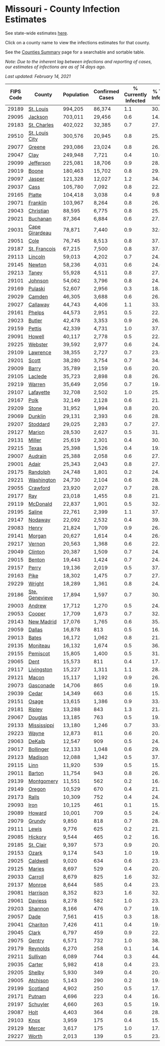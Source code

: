 # Missouri - County Infection Estimates

See state-wide estimates [here](/infections/us-mo).

Click on a county name to view the infections estimates for that county.

See the [Counties Summary](/infections/summary-counties) page for a searchable and sortable table.

*Note: Due to the inherent lag between infections and reporting of cases, our estimates of infections are as of 14 days ago.*

*Last updated: February 14, 2021*

|   FIPS Code |                           County |   Population |   Confirmed Cases |   % Currently Infected |   % Total Infected |
|-------------|----------------------------------|--------------|-------------------|------------------------|--------------------|
|       29189 |           [St. Louis](st.-louis) |      994,205 |            86,374 |                    1.1 |               30.3 |
|       29095 |               [Jackson](jackson) |      703,011 |            29,456 |                    0.6 |               14.3 |
|       29183 |       [St. Charles](st.-charles) |      402,022 |            32,385 |                    0.7 |               27.5 |
|       29510 | [St. Louis City](st.-louis-city) |      300,576 |            20,945 |                    0.8 |               25.5 |
|       29077 |                 [Greene](greene) |      293,086 |            23,024 |                    0.8 |               26.1 |
|       29047 |                     [Clay](clay) |      249,948 |             7,721 |                    0.4 |               10.6 |
|       29099 |           [Jefferson](jefferson) |      225,081 |            18,706 |                    0.9 |               28.2 |
|       29019 |                   [Boone](boone) |      180,463 |            15,702 |                    0.8 |               29.7 |
|       29097 |                 [Jasper](jasper) |      121,328 |            12,027 |                    1.2 |               34.0 |
|       29037 |                     [Cass](cass) |      105,780 |             7,092 |                    0.8 |               22.5 |
|       29165 |                 [Platte](platte) |      104,418 |             3,038 |                    0.4 |                9.8 |
|       29071 |             [Franklin](franklin) |      103,967 |             8,264 |                    0.8 |               26.7 |
|       29043 |           [Christian](christian) |       88,595 |             6,775 |                    0.8 |               25.3 |
|       29021 |             [Buchanan](buchanan) |       87,364 |             6,884 |                    0.6 |               27.7 |
|       29031 | [Cape Girardeau](cape-girardeau) |       78,871 |             7,440 |                    0.9 |               32.0 |
|       29051 |                     [Cole](cole) |       76,745 |             8,513 |                    0.8 |               37.5 |
|       29187 |     [St. Francois](st.-francois) |       67,215 |             7,500 |                    0.8 |               37.6 |
|       29113 |               [Lincoln](lincoln) |       59,013 |             4,202 |                    0.7 |               24.3 |
|       29145 |                 [Newton](newton) |       58,236 |             4,031 |                    0.6 |               24.6 |
|       29213 |                   [Taney](taney) |       55,928 |             4,511 |                    0.8 |               27.2 |
|       29101 |               [Johnson](johnson) |       54,062 |             3,796 |                    0.8 |               24.2 |
|       29169 |               [Pulaski](pulaski) |       52,607 |             2,956 |                    0.3 |               18.8 |
|       29029 |                 [Camden](camden) |       46,305 |             3,688 |                    0.6 |               26.8 |
|       29027 |             [Callaway](callaway) |       44,743 |             4,406 |                    1.1 |               33.2 |
|       29161 |                 [Phelps](phelps) |       44,573 |             2,951 |                    0.5 |               22.1 |
|       29023 |                 [Butler](butler) |       42,478 |             3,353 |                    0.9 |               26.5 |
|       29159 |                 [Pettis](pettis) |       42,339 |             4,731 |                    1.0 |               37.7 |
|       29091 |                 [Howell](howell) |       40,117 |             2,778 |                    0.5 |               22.8 |
|       29225 |               [Webster](webster) |       39,592 |             2,977 |                    0.6 |               24.8 |
|       29109 |             [Lawrence](lawrence) |       38,355 |             2,727 |                    0.7 |               23.6 |
|       29201 |                   [Scott](scott) |       38,280 |             3,754 |                    0.7 |               34.0 |
|       29009 |                   [Barry](barry) |       35,789 |             2,159 |                    0.6 |               20.5 |
|       29105 |               [Laclede](laclede) |       35,723 |             2,898 |                    0.8 |               26.8 |
|       29219 |                 [Warren](warren) |       35,649 |             2,056 |                    0.7 |               19.4 |
|       29107 |           [Lafayette](lafayette) |       32,708 |             2,502 |                    1.0 |               25.7 |
|       29167 |                     [Polk](polk) |       32,149 |             2,128 |                    0.6 |               21.7 |
|       29209 |                   [Stone](stone) |       31,952 |             1,994 |                    0.8 |               20.7 |
|       29069 |               [Dunklin](dunklin) |       29,131 |             2,393 |                    0.6 |               28.3 |
|       29207 |             [Stoddard](stoddard) |       29,025 |             2,283 |                    0.7 |               27.1 |
|       29127 |                 [Marion](marion) |       28,530 |             2,627 |                    0.5 |               31.3 |
|       29131 |                 [Miller](miller) |       25,619 |             2,301 |                    0.4 |               30.1 |
|       29215 |                   [Texas](texas) |       25,398 |             1,526 |                    0.4 |               19.9 |
|       29007 |               [Audrain](audrain) |       25,388 |             2,058 |                    0.6 |               27.7 |
|       29001 |                   [Adair](adair) |       25,343 |             2,043 |                    0.8 |               27.3 |
|       29175 |             [Randolph](randolph) |       24,748 |             1,801 |                    0.2 |               24.5 |
|       29221 |         [Washington](washington) |       24,730 |             2,104 |                    0.6 |               28.7 |
|       29055 |             [Crawford](crawford) |       23,920 |             2,027 |                    0.7 |               28.2 |
|       29177 |                       [Ray](ray) |       23,018 |             1,455 |                    0.8 |               21.1 |
|       29119 |             [McDonald](mcdonald) |       22,837 |             1,901 |                    0.5 |               32.4 |
|       29195 |                 [Saline](saline) |       22,761 |             2,399 |                    1.1 |               37.5 |
|       29147 |               [Nodaway](nodaway) |       22,092 |             2,532 |                    0.4 |               39.2 |
|       29083 |                   [Henry](henry) |       21,824 |             1,709 |                    0.9 |               26.4 |
|       29141 |                 [Morgan](morgan) |       20,627 |             1,614 |                    0.4 |               26.0 |
|       29217 |                 [Vernon](vernon) |       20,563 |             1,368 |                    0.6 |               22.1 |
|       29049 |               [Clinton](clinton) |       20,387 |             1,509 |                    0.7 |               24.7 |
|       29015 |                 [Benton](benton) |       19,443 |             1,424 |                    0.7 |               24.4 |
|       29157 |                   [Perry](perry) |       19,136 |             2,019 |                    0.5 |               37.8 |
|       29163 |                     [Pike](pike) |       18,302 |             1,475 |                    0.7 |               27.8 |
|       29229 |                 [Wright](wright) |       18,289 |             1,361 |                    0.8 |               24.2 |
|       29186 | [Ste. Genevieve](ste.-genevieve) |       17,894 |             1,597 |                    0.7 |               30.5 |
|       29003 |                 [Andrew](andrew) |       17,712 |             1,270 |                    0.5 |               24.3 |
|       29053 |                 [Cooper](cooper) |       17,709 |             1,673 |                    0.7 |               32.1 |
|       29143 |         [New Madrid](new-madrid) |       17,076 |             1,765 |                    0.6 |               35.8 |
|       29059 |                 [Dallas](dallas) |       16,878 |               813 |                    0.5 |               16.1 |
|       29013 |                   [Bates](bates) |       16,172 |             1,062 |                    0.8 |               21.8 |
|       29135 |             [Moniteau](moniteau) |       16,132 |             1,674 |                    0.5 |               36.2 |
|       29155 |             [Pemiscot](pemiscot) |       15,805 |             1,400 |                    0.5 |               31.1 |
|       29065 |                     [Dent](dent) |       15,573 |               811 |                    0.4 |               17.4 |
|       29117 |         [Livingston](livingston) |       15,227 |             1,311 |                    1.1 |               28.4 |
|       29121 |                   [Macon](macon) |       15,117 |             1,192 |                    0.9 |               26.5 |
|       29073 |           [Gasconade](gasconade) |       14,706 |               865 |                    0.6 |               19.5 |
|       29039 |                   [Cedar](cedar) |       14,349 |               663 |                    0.6 |               15.5 |
|       29151 |                   [Osage](osage) |       13,615 |             1,386 |                    0.9 |               33.6 |
|       29181 |                 [Ripley](ripley) |       13,288 |               843 |                    1.3 |               21.4 |
|       29067 |               [Douglas](douglas) |       13,185 |               763 |                    0.5 |               19.1 |
|       29133 |       [Mississippi](mississippi) |       13,180 |             1,246 |                    0.7 |               33.0 |
|       29223 |                   [Wayne](wayne) |       12,873 |               811 |                    0.6 |               20.8 |
|       29063 |                 [DeKalb](dekalb) |       12,547 |               909 |                    0.5 |               24.3 |
|       29017 |           [Bollinger](bollinger) |       12,133 |             1,048 |                    0.6 |               29.3 |
|       29123 |               [Madison](madison) |       12,088 |             1,342 |                    0.5 |               37.3 |
|       29115 |                     [Linn](linn) |       11,920 |               539 |                    0.5 |               15.3 |
|       29011 |                 [Barton](barton) |       11,754 |               943 |                    0.8 |               26.8 |
|       29139 |         [Montgomery](montgomery) |       11,551 |               562 |                    0.2 |               16.6 |
|       29149 |                 [Oregon](oregon) |       10,529 |               670 |                    0.4 |               21.1 |
|       29173 |                   [Ralls](ralls) |       10,309 |               752 |                    0.4 |               24.8 |
|       29093 |                     [Iron](iron) |       10,125 |               461 |                    0.1 |               15.5 |
|       29089 |                 [Howard](howard) |       10,001 |               709 |                    0.5 |               24.0 |
|       29079 |                 [Grundy](grundy) |        9,850 |               818 |                    0.7 |               28.8 |
|       29111 |                   [Lewis](lewis) |        9,776 |               625 |                    0.2 |               21.7 |
|       29085 |               [Hickory](hickory) |        9,544 |               465 |                    0.2 |               16.2 |
|       29185 |           [St. Clair](st.-clair) |        9,397 |               573 |                    0.9 |               20.5 |
|       29153 |                   [Ozark](ozark) |        9,174 |               543 |                    1.0 |               19.2 |
|       29025 |             [Caldwell](caldwell) |        9,020 |               634 |                    0.6 |               23.6 |
|       29125 |                 [Maries](maries) |        8,697 |               529 |                    0.4 |               20.4 |
|       29033 |               [Carroll](carroll) |        8,679 |               825 |                    1.6 |               32.0 |
|       29137 |                 [Monroe](monroe) |        8,644 |               585 |                    0.4 |               23.2 |
|       29081 |             [Harrison](harrison) |        8,352 |               823 |                    1.6 |               32.7 |
|       29061 |               [Daviess](daviess) |        8,278 |               582 |                    1.0 |               23.1 |
|       29203 |               [Shannon](shannon) |        8,166 |               476 |                    0.7 |               19.7 |
|       29057 |                     [Dade](dade) |        7,561 |               415 |                    0.3 |               18.6 |
|       29041 |             [Chariton](chariton) |        7,426 |               411 |                    0.4 |               19.0 |
|       29045 |                   [Clark](clark) |        6,797 |               459 |                    0.9 |               22.7 |
|       29075 |                 [Gentry](gentry) |        6,571 |               732 |                    1.0 |               38.5 |
|       29179 |             [Reynolds](reynolds) |        6,270 |               258 |                    0.1 |               14.1 |
|       29211 |             [Sullivan](sullivan) |        6,089 |               744 |                    0.3 |               44.2 |
|       29035 |                 [Carter](carter) |        5,982 |               418 |                    0.4 |               23.5 |
|       29205 |                 [Shelby](shelby) |        5,930 |               349 |                    0.4 |               20.0 |
|       29005 |             [Atchison](atchison) |        5,143 |               290 |                    0.2 |               19.6 |
|       29199 |             [Scotland](scotland) |        4,902 |               250 |                    0.5 |               17.7 |
|       29171 |                 [Putnam](putnam) |        4,696 |               223 |                    0.4 |               16.4 |
|       29197 |             [Schuyler](schuyler) |        4,660 |               263 |                    0.5 |               19.2 |
|       29087 |                     [Holt](holt) |        4,403 |               364 |                    0.6 |               28.5 |
|       29103 |                     [Knox](knox) |        3,959 |               175 |                    0.4 |               15.5 |
|       29129 |                 [Mercer](mercer) |        3,617 |               175 |                    1.0 |               17.1 |
|       29227 |                   [Worth](worth) |        2,013 |               139 |                    0.5 |               23.4 |